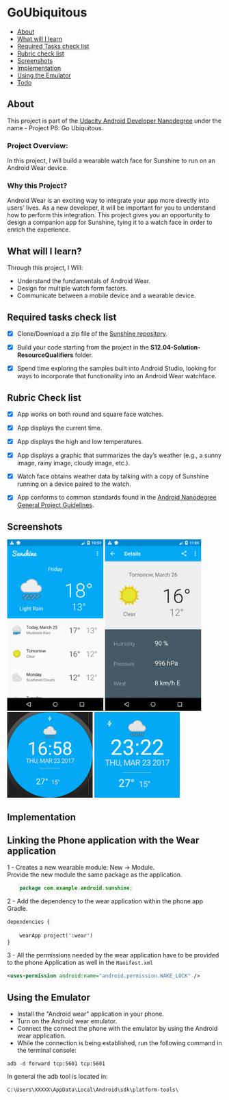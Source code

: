 # GoUbiquitous

* [About](#about)
* [What will I learn](#what-will-i-learn)
* [Required Tasks check list](#required-tasks-check-list)
* [Rubric check list](#rubric-check-list)
* [Screenshots](#screenshots)
* [Implementation](#implementation)
* [Using the Emulator](#using-the-emulator)
* [Todo](#todo)


## About

This project is part of the [Udacity Android Developer Nanodegree](https://www.udacity.com/course/android-developer-nanodegree-by-google--nd801) under the name - Project P6: Go Ubiquitous.

### Project Overview:
In this project, I  will build a wearable watch face for Sunshine to run on an Android Wear device.

### Why this Project?
Android Wear is an exciting way to integrate your app more directly into users’ lives. As a new developer, it will be important for you to understand how to perform this integration. This project gives you an opportunity to design a companion app for Sunshine, tying it to a watch face in order to enrich the experience.

## What will I learn?

Through this project, I Will:

* Understand the fundamentals of Android Wear.
* Design for multiple watch form factors.
* Communicate between a mobile device and a wearable device.


## Required tasks check list

- [x] Clone/Download a zip file of the [Sunshine repository](https://github.com/udacity/ud851-Sunshine/tree/student).
- [x] Build your code starting from the project in the **S12.04-Solution-ResourceQualifiers** folder.
- [x] Spend time exploring the samples built into Android Studio, looking for ways to incorporate that functionality into an Android Wear watchface.


## Rubric Check list
- [x] App works on both round and square face watches.
- [x] App displays the current time.
- [x] App displays the high and low temperatures.
- [x] App displays a graphic that summarizes the day’s weather (e.g., a sunny image, rainy image, cloudy image, etc.).
- [x] Watch face obtains weather data by talking with a copy of Sunshine running on a device paired to the watch.
- [x] App conforms to common standards found in the [Android Nanodegree General Project Guidelines](http://udacity.github.io/android-nanodegree-guidelines/core.html).


## Screenshots

<img src="screenshots/preview_phone.png" height="400" alt="Phone"/>
<img src="screenshots/preview_phone_detail.png" height="400" alt="Phone details"/>
<img src="screenshots/preview_digital_circular.png" height="200" alt="Round Wearable"/>
<img src="screenshots/preview_digital.png" height="200" alt="Square Wearable"/>



## Implementation


Linking the Phone application with the Wear application
-------------------------------------------------------

1 - Creates a new wearable module: New -> Module.  
    Provide the new module the same package as the application.  

```java
    package com.example.android.sunshine;
```



2 - Add the dependency to the wear application within the phone app Gradle.
```
dependencies {
    
    wearApp project(':wear')
}
```
    
3 - All the permissions needed by the wear application have to be provided to the phone Application as well in the ```Manifest.xml```  

```xml
<uses-permission android:name="android.permission.WAKE_LOCK" />
``` 
 
## Using the Emulator

*  Install the "Android wear" application in your phone.
*  Turn on the Android wear emulator.
*  Connect the connect the phone with the emulator by using the Android wear application.
*  While the connection is being established, run the following command in the terminal console:  

```
adb -d forward tcp:5601 tcp:5601
```

In general the adb tool is located in:
```
C:\Users\XXXXX\AppData\Local\Android\sdk\platform-tools\
```




